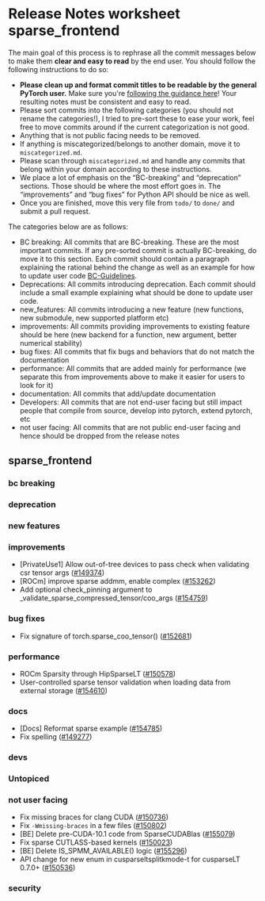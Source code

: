 
# Release Notes worksheet sparse_frontend

The main goal of this process is to rephrase all the commit messages below to make them **clear and easy to read** by the end user. You should follow the following instructions to do so:

* **Please clean up and format commit titles to be readable by the general PyTorch user.** Make sure you're [following the guidance here](https://docs.google.com/document/d/14OmgGBr1w6gl1VO47GGGdwrIaUNr92DFhQbY_NEk8mQ/edit)! Your resulting notes must be consistent and easy to read.
* Please sort commits into the following categories (you should not rename the categories!), I tried to pre-sort these to ease your work, feel free to move commits around if the current categorization is not good.
* Anything that is not public facing needs to be removed.
* If anything is miscategorized/belongs to another domain, move it to `miscategorized.md`.
* Please scan through `miscategorized.md` and handle any commits that belong within your domain according to these instructions.
* We place a lot of emphasis on the “BC-breaking” and “deprecation” sections. Those should be where the most effort goes in. The “improvements” and “bug fixes” for Python API should be nice as well.
* Once you are finished, move this very file from `todo/` to `done/` and submit a pull request.

The categories below are as follows:

* BC breaking: All commits that are BC-breaking. These are the most important commits. If any pre-sorted commit is actually BC-breaking, do move it to this section. Each commit should contain a paragraph explaining the rational behind the change as well as an example for how to update user code [BC-Guidelines](https://docs.google.com/document/d/14OmgGBr1w6gl1VO47GGGdwrIaUNr92DFhQbY_NEk8mQ/edit#heading=h.a9htwgvvec1m).
* Deprecations: All commits introducing deprecation. Each commit should include a small example explaining what should be done to update user code.
* new_features: All commits introducing a new feature (new functions, new submodule, new supported platform etc)
* improvements: All commits providing improvements to existing feature should be here (new backend for a function, new argument, better numerical stability)
* bug fixes: All commits that fix bugs and behaviors that do not match the documentation
* performance: All commits that are added mainly for performance (we separate this from improvements above to make it easier for users to look for it)
* documentation: All commits that add/update documentation
* Developers: All commits that are not end-user facing but still impact people that compile from source, develop into pytorch, extend pytorch, etc
* not user facing: All commits that are not public end-user facing and hence should be dropped from the release notes

## sparse_frontend
### bc breaking
### deprecation
### new features
### improvements
- [PrivateUse1] Allow out-of-tree devices to pass check when validating csr tensor args ([#149374](https://github.com/pytorch/pytorch/pull/149374))
- [ROCm] improve sparse addmm, enable complex ([#153262](https://github.com/pytorch/pytorch/pull/153262))
- Add optional check_pinning argument to _validate_sparse_compressed_tensor/coo_args ([#154759](https://github.com/pytorch/pytorch/pull/154759))
### bug fixes
- Fix signature of torch.sparse_coo_tensor() ([#152681](https://github.com/pytorch/pytorch/pull/152681))
### performance
- ROCm Sparsity through HipSparseLT ([#150578](https://github.com/pytorch/pytorch/pull/150578))
- User-controlled sparse tensor validation when loading data from external storage ([#154610](https://github.com/pytorch/pytorch/pull/154610))
### docs
- [Docs] Reformat sparse example ([#154785](https://github.com/pytorch/pytorch/pull/154785))
- Fix spelling ([#149277](https://github.com/pytorch/pytorch/pull/149277))
### devs
### Untopiced

### not user facing
- Fix missing braces for clang CUDA ([#150736](https://github.com/pytorch/pytorch/pull/150736))
- Fix `-Wmissing-braces` in a few files ([#150802](https://github.com/pytorch/pytorch/pull/150802))
- [BE] Delete pre-CUDA-10.1 code from SparseCUDABlas ([#155079](https://github.com/pytorch/pytorch/pull/155079))
- Fix sparse CUTLASS-based kernels ([#150023](https://github.com/pytorch/pytorch/pull/150023))
- [BE] Delete IS_SPMM_AVAILABLE() logic ([#155296](https://github.com/pytorch/pytorch/pull/155296))
- API change for new enum in cusparseltsplitkmode-t for cusparseLT 0.7.0+ ([#150536](https://github.com/pytorch/pytorch/pull/150536))
### security
